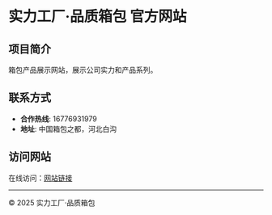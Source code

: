 # 实力工厂·品质箱包 官方网站

## 项目简介

箱包产品展示网站，展示公司实力和产品系列。

## 联系方式

- **合作热线**: 16776931979
- **地址**: 中国箱包之都，河北白沟

## 访问网站

在线访问：[网站链接](https://您的用户名.github.io/packageWeb/)

---

© 2025 实力工厂·品质箱包


